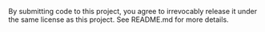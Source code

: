 By submitting code to this project, you agree to irrevocably release it under the same license as this project. See README.md for more details.